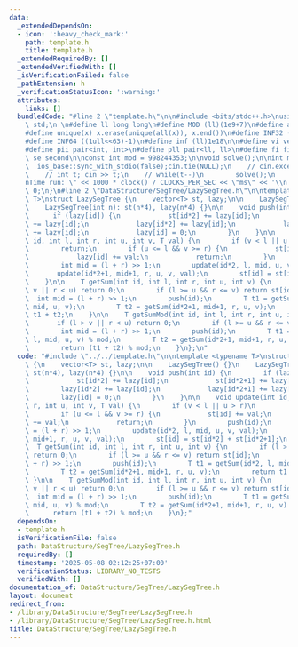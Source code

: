 ```yaml
---
data:
  _extendedDependsOn:
  - icon: ':heavy_check_mark:'
    path: template.h
    title: template.h
  _extendedRequiredBy: []
  _extendedVerifiedWith: []
  _isVerificationFailed: false
  _pathExtension: h
  _verificationStatusIcon: ':warning:'
  attributes:
    links: []
  bundledCode: "#line 2 \"template.h\"\n\n#include <bits/stdc++.h>\nusing namespace\
    \ std;\n \n#define ll long long\n#define MOD (ll)(1e9+7)\n#define all(x) (x).begin(),(x).end()\n\
    #define unique(x) x.erase(unique(all(x)), x.end())\n#define INF32 ((1ull<<31)-1)\n\
    #define INF64 ((1ull<<63)-1)\n#define inf (ll)1e18\n\n#define vi vector<int>\n\
    #define pii pair<int, int>\n#define pll pair<ll, ll>\n#define fi first\n#define\
    \ se second\n\nconst int mod = 998244353;\n\nvoid solve();\n\nint main(){\n  \
    \  ios_base::sync_with_stdio(false);cin.tie(NULL);\n    // cin.exceptions(cin.failbit);\n\
    \    // int t; cin >> t;\n    // while(t--)\n        solve();\n    cerr << \"\\\
    nTime run: \" << 1000 * clock() / CLOCKS_PER_SEC << \"ms\" << '\\n';\n    return\
    \ 0;\n}\n#line 2 \"DataStructure/SegTree/LazySegTree.h\"\n\ntemplate <typename\
    \ T>\nstruct LazySegTree {\n    vector<T> st, lazy;\n\n    LazySegTree() {}\n\
    \    LazySegTree(int n): st(n*4), lazy(n*4) {}\n\n    void push(int id) {\n  \
    \      if (lazy[id]) {\n            st[id*2] += lazy[id];\n            st[id*2+1]\
    \ += lazy[id];\n            lazy[id*2] += lazy[id];\n            lazy[id*2+1]\
    \ += lazy[id];\n            lazy[id] = 0;\n        }\n    }\n\n    void update(int\
    \ id, int l, int r, int u, int v, T val) {\n        if (v < l || u > r)\n    \
    \        return;\n        if (u <= l && v >= r) {\n            st[id] += val;\n\
    \            lazy[id] += val;\n            return;\n        }\n        push(id);\n\
    \        int mid = (l + r) >> 1;\n        update(id*2, l, mid, u, v, val);\n \
    \       update(id*2+1, mid+1, r, u, v, val);\n        st[id] = st[id*2] + st[id*2+1];\n\
    \    }\n\n    T getSum(int id, int l, int r, int u, int v) {\n        if (l >\
    \ v || r < u) return 0;\n        if (l >= u && r <= v) return st[id];\n      \
    \  int mid = (l + r) >> 1;\n        push(id);\n        T t1 = getSum(id*2, l,\
    \ mid, u, v);\n        T t2 = getSum(id*2+1, mid+1, r, u, v);\n        return\
    \ t1 + t2;\n    }\n\n    T getSumMod(int id, int l, int r, int u, int v) {\n \
    \       if (l > v || r < u) return 0;\n        if (l >= u && r <= v) return st[id];\n\
    \        int mid = (l + r) >> 1;\n        push(id);\n        T t1 = getSum(id*2,\
    \ l, mid, u, v) % mod;\n        T t2 = getSum(id*2+1, mid+1, r, u, v) % mod;\n\
    \        return (t1 + t2) % mod;\n    }\n};\n"
  code: "#include \"../../template.h\"\n\ntemplate <typename T>\nstruct LazySegTree\
    \ {\n    vector<T> st, lazy;\n\n    LazySegTree() {}\n    LazySegTree(int n):\
    \ st(n*4), lazy(n*4) {}\n\n    void push(int id) {\n        if (lazy[id]) {\n\
    \            st[id*2] += lazy[id];\n            st[id*2+1] += lazy[id];\n    \
    \        lazy[id*2] += lazy[id];\n            lazy[id*2+1] += lazy[id];\n    \
    \        lazy[id] = 0;\n        }\n    }\n\n    void update(int id, int l, int\
    \ r, int u, int v, T val) {\n        if (v < l || u > r)\n            return;\n\
    \        if (u <= l && v >= r) {\n            st[id] += val;\n            lazy[id]\
    \ += val;\n            return;\n        }\n        push(id);\n        int mid\
    \ = (l + r) >> 1;\n        update(id*2, l, mid, u, v, val);\n        update(id*2+1,\
    \ mid+1, r, u, v, val);\n        st[id] = st[id*2] + st[id*2+1];\n    }\n\n  \
    \  T getSum(int id, int l, int r, int u, int v) {\n        if (l > v || r < u)\
    \ return 0;\n        if (l >= u && r <= v) return st[id];\n        int mid = (l\
    \ + r) >> 1;\n        push(id);\n        T t1 = getSum(id*2, l, mid, u, v);\n\
    \        T t2 = getSum(id*2+1, mid+1, r, u, v);\n        return t1 + t2;\n   \
    \ }\n\n    T getSumMod(int id, int l, int r, int u, int v) {\n        if (l >\
    \ v || r < u) return 0;\n        if (l >= u && r <= v) return st[id];\n      \
    \  int mid = (l + r) >> 1;\n        push(id);\n        T t1 = getSum(id*2, l,\
    \ mid, u, v) % mod;\n        T t2 = getSum(id*2+1, mid+1, r, u, v) % mod;\n  \
    \      return (t1 + t2) % mod;\n    }\n};"
  dependsOn:
  - template.h
  isVerificationFile: false
  path: DataStructure/SegTree/LazySegTree.h
  requiredBy: []
  timestamp: '2025-05-08 02:12:25+07:00'
  verificationStatus: LIBRARY_NO_TESTS
  verifiedWith: []
documentation_of: DataStructure/SegTree/LazySegTree.h
layout: document
redirect_from:
- /library/DataStructure/SegTree/LazySegTree.h
- /library/DataStructure/SegTree/LazySegTree.h.html
title: DataStructure/SegTree/LazySegTree.h
---
```


